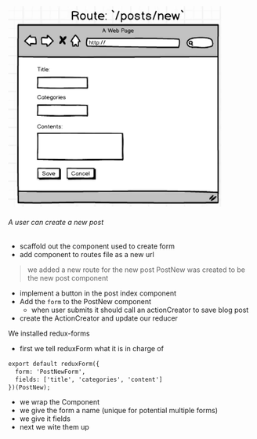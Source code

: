 ![](./route-new.png)

###### A user can create a new post
* scaffold out the component used to create form
* add component to routes file as a new url

> we added a new route for the new post
> PostNew was created to be the new post component

* implement a button in the post index component
* Add the `form` to the PostNew component
  * when user submits it should call an actionCreator to save blog post
* create the ActionCreator and update our reducer


We installed redux-forms
* first we tell reduxForm what it is in charge of
```
export default reduxForm({
  form: 'PostNewForm',
  fields: ['title', 'categories', 'content']
})(PostNew);
```

* we wrap the Component
* we give the form a name (unique for potential multiple forms)
* we give it fields
* next we wite them up
